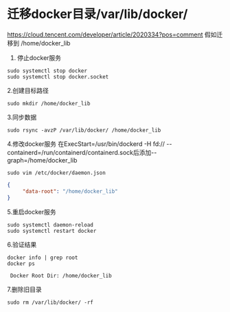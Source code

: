 # 迁移docker目录/var/lib/docker/

https://cloud.tencent.com/developer/article/2020334?pos=comment
假如迁移到 /home/docker_lib

1. 停止docker服务
   

```shell
sudo systemctl stop docker
sudo systemctl stop docker.socket
```

2.创建目标路径

```shell
sudo mkdir /home/docker_lib
```

3.同步数据

```shell
sudo rsync -avzP /var/lib/docker/ /home/docker_lib
```

4.修改docker服务
在ExecStart=/usr/bin/dockerd -H fd:// --containerd=/run/containerd/containerd.sock后添加--graph=/home/docker_lib
```shell
sudo vim /etc/docker/daemon.json
```

```json
{
     "data-root": "/home/docker_lib"
}
```

5.重启docker服务

```shell
sudo systemctl daemon-reload 
sudo systemctl restart docker
```

6.验证结果

```shell
docker info | grep root
docker ps
```

```shell
 Docker Root Dir: /home/docker_lib
```

7.删除旧目录

```shell
sudo rm /var/lib/docker/ -rf
```